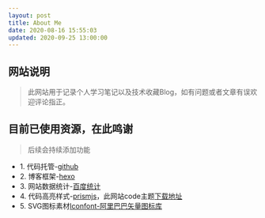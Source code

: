 ```yaml
---
layout: post
title: About Me
date: 2020-08-16 15:55:03
updated: 2020-09-25 13:00:00
---
```


## 网站说明
> 此网站用于记录个人学习笔记以及技术收藏Blog，如有问题或者文章有误欢迎评论指正。

## 目前已使用资源，在此鸣谢
> 后续会持续添加功能
* 1\. 代码托管-[github](https://github.com/)
* 2\. 博客框架-[hexo](https://hexo.io/zh-cn/)
* 3\. 网站数据统计-[百度统计](https://tongji.baidu.com/)
* 4\. 代码高亮样式-[prismjs](https://prismjs.com/)，此网站code主题[下载地址](https://prismjs.com/download.html#themes=prism-tomorrow&languages=markup+css+clike+javascript&plugins=line-numbers)
* 5\. SVG图标素材[Iconfont-阿里巴巴矢量图标库](https://www.iconfont.cn/)